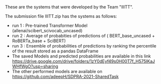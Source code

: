 These are the systems that were developed by the Team "IIITT".

The submission file IIITT.zip has the systems as follows:

- run 1 : Pre-trained Transformer Model (allenai/scibert_scivocab_uncased)
- run 2 : Average of probabities of predictions of ( BERT_base_uncased + RoBERTa_base + SciBERT)
- run 3 : Ensemble of probabilities of predictions by ranking the percentile of the result stored as a pandas DataFrame 
- The saved Models and predicted probabilities are available in this link https://drive.google.com/drive/folders/1zY0dEyf49s0H00T7f_H575IKaJWHfWgO?usp=sharing
- The other performed models are available on https://github.com/adeepH/SDPRA-2021-SharedTask
